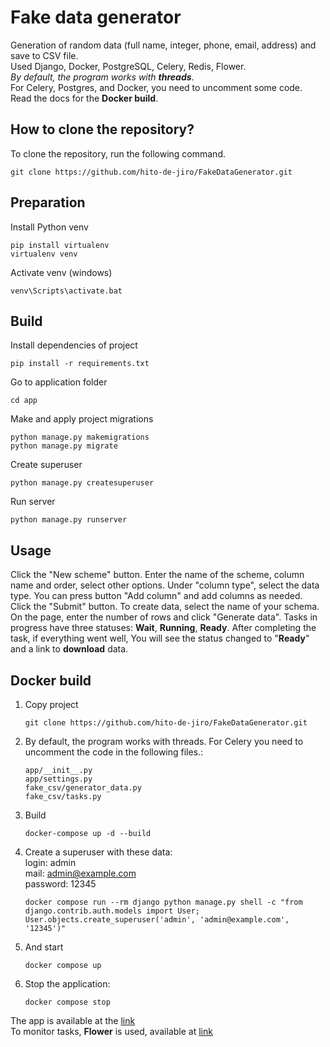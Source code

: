 Fake data generator
===================
Generation of random data (full name, integer, phone, email, address)
and save to CSV file.<br>
Used Django, Docker, PostgreSQL, Celery, Redis, Flower.<br>
_By default, the program works with_ _**threads**_.<br> 
For Celery, Postgres, and Docker, you need to uncomment some code.<br> 
Read the docs for the **Docker build**.

## How to clone the repository?
To clone the repository, run the following command.
```shell
git clone https://github.com/hito-de-jiro/FakeDataGenerator.git
```
## Preparation
Install Python venv
```shell
pip install virtualenv
virtualenv venv
```
Activate venv (windows)
```shell
venv\Scripts\activate.bat
```
## Build
Install dependencies of project
```shell
pip install -r requirements.txt
```
Go to application folder
```shell
cd app
```
Make and apply project migrations
```shell
python manage.py makemigrations
python manage.py migrate
```

Create superuser

```shell
python manage.py createsuperuser
```

Run server

```shell
python manage.py runserver
```

## Usage

Click the "New scheme" button. Enter the name of the scheme, column name and order, select other options.
Under "column type", select the data type.
You can press button "Add column" and add columns as needed.
Click the "Submit" button.
To create data, select the name of your schema.
On the page, enter the number of rows and click "Generate data".
Tasks in progress have three statuses: **Wait**, **Running**, **Ready**.
After completing the task, if everything went well,
You will see the status changed to "**Ready**" and a link to **download** data.

## Docker build

1. Copy project
    ```shell
    git clone https://github.com/hito-de-jiro/FakeDataGenerator.git
    ```
2. By default, the program works with threads. For Celery you need to uncomment the code in the following files.:
   ```
   app/__init__.py
   app/settings.py
   fake_csv/generator_data.py
   fake_csv/tasks.py
   ```
3. Build
    ```shell
    docker-compose up -d --build
    ```
4. Create a superuser with these data:<br>
   login: admin<br>
   mail: admin@example.com<br> 
   password: 12345
   ```shell
   docker compose run --rm django python manage.py shell -c "from django.contrib.auth.models import User; User.objects.create_superuser('admin', 'admin@example.com', '12345')"
   ```
5. And start
    ```shell
   docker compose up
   ```
6. Stop the application:
    ```shell
    docker compose stop
    ```

The app is available at the [link](http://127.0.0.1:8000/) <br>
To monitor tasks, **Flower** is used, available at [link](http://127.0.0.1:5555/)